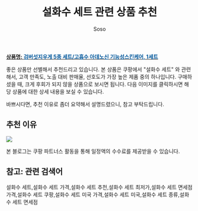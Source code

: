 ﻿---
layout: post
title:  "설화수 세트 관련 상품 추천"
author: Soso
categories: [ 디지털/가전]
tags: [설화수 세트,설화수 세트 가격,설화수 세트 추천,설화수 세트 최저가,설화수 세트 면세점 가격,설화수 세트 쿠팡,설화수 세트 미국 가격,설화수 세트 미국,설화수 세트 종류,설화수 세트 면세점]
image: https://ads-partners.coupang.com/image1/KsBr-gqVLpD9eCgUKrYn10QjI0Q0NZMU7xiwJX2fP3ShKEd5aR7vhfCdUfFykzAvkkjeOclnXSB52BqpYkfZU4K4OMelQpRPzGKHwdQqGpv156ejS8-OIwR76fiQIojGjm2M98DRLYpp-ezcM7IaAFpx1P1vhoX2Hi71GqWgVX03agQ2IngqafGR6swxlKY5fpzflwqUO_rlc-f4u2AEU_PIvarejLvsewox0GK0tIjjxw1zcLukgeB5zRHydtmln9y-DhI29RWS-G6HNISbe4iG1vEuT2UR-Y4oulZFRj3JTHtJSupIaRJ8 
description: "쿠팡에서 설화수 세트 관련 상품으로 가장 고객 선호도가 높은 제품 중 하나입니다."
---

<a href="https://link.coupang.com/re/AFFSDP?lptag=AF5673682&pageKey=7510498205&itemId=19678186103&vendorItemId=80058278498&traceid=V0-153-e35e8126ab23cf98&clickBeacon=pduvl22PEVOSt2WdpUxladqUm7g2S1I5XIfARLRBtoCxRhrXMXIcCCQko-04rM8p58oGGS1GDWfemJQrpRUBqcQHk53GBhXE0-XzdjpFVXH3atWoKtqi-00x1y-RZRO3Iyzedz1adCgeiS8FyioXwmBctCoBhiznixTPHWdvhwA1rx_y4_CSnjkpeovGoO6wNJcQhENLCjsAu5jvDwoGOK-MsruhmRg3QDKOIklMBFV9R9KVJGu8GmE5x_BZExPrc1V2lQ4Hz2L1mIjObpTrl37Q1CPWMP9S36qxaj_stMgKcmVaAwMswxkAez1l7FP7C9ssXsnxnDtQyh7plDpdBRpxBBYlF5IpdzgZQNdn-UPZZINHBtT2os-W_0D4AuT_zhrPo0h1khD6d706pXHn_LY8sVK5cRvH0Vz1tyHbx5AvfMfgJNCEuo2nxNHCtWR3YrCOVdKutl-U_rYGXlbFy6_RDOhQzPNJgK5ZltdSaRycoea1ZebjpOrVeSiXYtGK1awPM7rKDodbIK1VloQwBNh4uy-mawgB3Wf02flCsQOHq3i6ALxAxxe2cjOser0GIhV6IPnFzxdlhkAc_Wnr8SY5LNZ-zc9WPqFxkYHDYSruFGa23ykzDmB61OF0v7sgR-hvuTx5HyboRtrf9oZfK8kqnxpARu8RCriXbKH3WZHg5Pbbm6_VNuOFAhOk7iMYplJzhDCBmbsiGOSBhjNoQegTxagKXdlSo57npCsKPENMuwrxWRH4KFzSq5EEt6ed0WEUCoMzjxAxf81t3STCld7XM1EysnBrR738zQQvKadyG0xxxQ5P2q3wyYSN0gOXSZL1KO0vnD7bqmDg2MAOWfs9_YQTdpaHU8ZZ0EjvMItEQIy_4oCtnDI7SmIc5Owk8g28r2aQbuQYtjyFeYo9&requestid=20240206142224032202488427&token=31850C%7CMIXED"><b>상품명: <font color='#01579B'>검버섯지우게 5종 세트/고흡수 아데노신 기능성스킨케어, 1세트</font></b></a>

좋은 상품만 선별해서 추천드리고 있습니다.
본 상품은 쿠팡에서 "설화수 세트" 와 관련해서, 고객 만족도, 노출 대비 판매율, 선호도가 가장 높은 제품 중의 하나입니다.
구매하셨을 때, 크게 후회가 되지 않을 상품으로 보시면 됩니다. 
다음 이미지를 클릭하시면 해당 상품에 대한 상세 내용을 보실 수 있습니다.

바쁘시다면, 추천 이유로 좀더 요약해서 설명드렸으니, 참고 부탁드립니다.

## 추천 이유 

<a href="https://link.coupang.com/re/AFFSDP?lptag=AF5673682&pageKey=7510498205&itemId=19678186103&vendorItemId=80058278498&traceid=V0-153-e35e8126ab23cf98&clickBeacon=pduvl22PEVOSt2WdpUxladqUm7g2S1I5XIfARLRBtoCxRhrXMXIcCCQko-04rM8p58oGGS1GDWfemJQrpRUBqcQHk53GBhXE0-XzdjpFVXH3atWoKtqi-00x1y-RZRO3Iyzedz1adCgeiS8FyioXwmBctCoBhiznixTPHWdvhwA1rx_y4_CSnjkpeovGoO6wNJcQhENLCjsAu5jvDwoGOK-MsruhmRg3QDKOIklMBFV9R9KVJGu8GmE5x_BZExPrc1V2lQ4Hz2L1mIjObpTrl37Q1CPWMP9S36qxaj_stMgKcmVaAwMswxkAez1l7FP7C9ssXsnxnDtQyh7plDpdBRpxBBYlF5IpdzgZQNdn-UPZZINHBtT2os-W_0D4AuT_zhrPo0h1khD6d706pXHn_LY8sVK5cRvH0Vz1tyHbx5AvfMfgJNCEuo2nxNHCtWR3YrCOVdKutl-U_rYGXlbFy6_RDOhQzPNJgK5ZltdSaRycoea1ZebjpOrVeSiXYtGK1awPM7rKDodbIK1VloQwBNh4uy-mawgB3Wf02flCsQOHq3i6ALxAxxe2cjOser0GIhV6IPnFzxdlhkAc_Wnr8SY5LNZ-zc9WPqFxkYHDYSruFGa23ykzDmB61OF0v7sgR-hvuTx5HyboRtrf9oZfK8kqnxpARu8RCriXbKH3WZHg5Pbbm6_VNuOFAhOk7iMYplJzhDCBmbsiGOSBhjNoQegTxagKXdlSo57npCsKPENMuwrxWRH4KFzSq5EEt6ed0WEUCoMzjxAxf81t3STCld7XM1EysnBrR738zQQvKadyG0xxxQ5P2q3wyYSN0gOXSZL1KO0vnD7bqmDg2MAOWfs9_YQTdpaHU8ZZ0EjvMItEQIy_4oCtnDI7SmIc5Owk8g28r2aQbuQYtjyFeYo9&requestid=20240206142224032202488427&token=31850C%7CMIXED"><img src="http://image1.coupangcdn.com/image/vendor_inventory/8ac9/01508e9809d4bfd21c595c55f12d9f743482237bf10abe129329a6bf923b.png"></a> 

본 블로그는 쿠팡 파트너스 활동을 통해 일정액의 수수료를 제공받을 수 있습니다.

## 참고: 관련 검색어    
설화수 세트,설화수 세트 가격,설화수 세트 추천,설화수 세트 최저가,설화수 세트 면세점 가격,설화수 세트 쿠팡,설화수 세트 미국 가격,설화수 세트 미국,설화수 세트 종류,설화수 세트 면세점